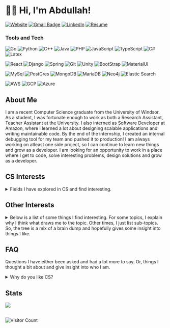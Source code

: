 # 👋🏽 Hi, I'm Abdullah! 

<!-- [![E-Mail](https://img.shields.io/badge/email-reveal-2a8?style=for-the-badge&logo=gmail&logoColor=white)](https://mailhide.io/e/3JzSZnHC)-->
[![Website](https://img.shields.io/website?down_color=lightgrey&down_message=offline&style=for-the-badge&up_color=green&up_message=online&url=https%3A%2F%2Fabdullaharif.tech%2F)](https://abdullaharif.tech/) 
[![Gmail Badge](https://img.shields.io/badge/abdullahmeo11-c14438?style=for-the-badge&logo=Gmail&logoColor=white&link=mailto:abdullahmeo11@gmail.com)](mailto:abdullahmeo11@gmail.com)
[![LinkedIn](https://img.shields.io/badge/abdullaharif98-0077B5?style=for-the-badge&logo=linkedin&logoColor=white)](https://www.linkedin.com/in/abdullaharif98)
[![Resume](https://img.shields.io/badge/Resume-gray?style=for-the-badge&logo=adobeacrobatreader&logoColor=EC1C24)](https://www.dropbox.com/s/hrlh6qpwrz3iew5/Abdullah_Arif_Resume.pdf?dl=0)

### Tools and Tech
![Go](https://img.shields.io/badge/Go-3776AB?style=for-the-badge&logo=Go&logoColor=white)
![Python](https://img.shields.io/badge/Python-3776AB?style=for-the-badge&logo=python&logoColor=white)
![C++](https://img.shields.io/badge/C%2B%2B-00599C?style=for-the-badge&logo=c%2B%2B&logoColor=white)
![Java](https://img.shields.io/badge/Java-ED8B00?style=for-the-badge&logo=java&logoColor=white)
![PHP](https://img.shields.io/badge/PHP-777BB4?style=for-the-badge&logo=php&logoColor=white)
![JavaScript](https://img.shields.io/badge/JavaScript-F7DF1E?style=for-the-badge&logo=javascript&logoColor=black)
![TypeScript](https://img.shields.io/badge/TypeScript-007ACC?style=for-the-badge&logo=typescript&logoColor=white)
![C#](https://img.shields.io/badge/C%23-239120?style=for-the-badge&logo=c-sharp&logoColor=white)
![Latex](https://img.shields.io/badge/LaTeX-47A141?style=for-the-badge&logo=LaTeX&logoColor=white)

![React](https://img.shields.io/badge/React-20232A?style=for-the-badge&logo=react&logoColor=61DAFB)
![Django](https://img.shields.io/badge/Django-092E20?style=for-the-badge&logo=django&logoColor=white)
![Spring](https://img.shields.io/badge/Spring-6DB33F?style=for-the-badge&logo=spring&logoColor=white)
![Git](https://img.shields.io/badge/Git-F05032?style=for-the-badge&logo=git&logoColor=white)
![Unity](https://img.shields.io/badge/Unity-100000?style=for-the-badge&logo=unity&logoColor=white)
![BootStrap](https://img.shields.io/badge/Bootstrap-563D7C?style=for-the-badge&logo=bootstrap&logoColor=white)
![MaterialUI](https://img.shields.io/badge/Material--UI-0081CB?style=for-the-badge&logo=material-ui&logoColor=white)

![MySql](https://img.shields.io/badge/MySQL-00000F?style=for-the-badge&logo=mysql&logoColor=white)
![PostGres](https://img.shields.io/badge/PostgreSQL-316192?style=for-the-badge&logo=postgresql&logoColor=white)
![MongoDB](https://img.shields.io/badge/MongoDB-4EA94B?style=for-the-badge&logo=mongodb&logoColor=white)
![MariaDB](https://img.shields.io/badge/MariaDB-003545?style=for-the-badge&logo=mariadb&logoColor=white)
![Neo4j](https://img.shields.io/badge/Neo4j-018bff?style=for-the-badge&logo=neo4j&logoColor=white)
![Elastic Search](https://img.shields.io/badge/Elastic_Search-005571?style=for-the-badge&logo=elasticsearch&logoColor=white)

![AWS](https://img.shields.io/badge/Amazon_AWS-232F3E?style=for-the-badge&logo=amazon-aws&logoColor=white)
![GCP](https://img.shields.io/badge/Google_Cloud-4285F4?style=for-the-badge&logo=google-cloud&logoColor=white)
![Azure](https://img.shields.io/badge/microsoft%20azure-0089D6?style=for-the-badge&logo=microsoft-azure&logoColor=white)

## About Me

<p>I am a recent Computer Science graduate from the University of Windsor. As a student, I was fortunate enough to work as both a Research Assistant, Teacher Assistant at the University. I also interned as Software Developer at Amazon, where I learned a lot about designing scalable applications and writing maintainable code. By the end of the internship, I created an internal debugging tool for my team and pushed it to production!  I am always working on atleast one side project, so I can continue to learn new things and grow as a developer. I am looking for an opportunity to work in a place where I get to code, solve interesting problems, design solutions and grow as a developer.
</p>

<h2>CS Interests</h2>
<details><summary>Fields I have explored in CS and find interesting.</summary>
<ul> 
    <li>Making Projects
        <ul>
            <li><details><summary>Web Development</summary>
                <ul>
                </ul>
            </details></li> 
            <li><details><summary>Game Development</summary>
                <ul>
                </ul>
            </details></li>
            <li><details><summary>Security Developer</summary>
                <ul>
                </ul>
            </details></li>  
            <!-- <li>Mobile Development</li> -->
            <!-- <li>DevOps</li> -->
        </ul>
    </li> 
    <li><details><summary>Algorithms</summary>
        <ul>
        </ul>
    </details></li> 
    <li><details><summary>Data Structures</summary>
        <ul>
        </ul>
    </details></li> 
    <li><details><summary>Security</summary>
        <ul>
            <li>Encryption</li>
        </ul>
    </details></li> 
    <li><details><summary>Networking and Cloud computing</summary>
        <ul>
            <li> Distributed computing</li>
        </ul>
    </details></li> 
    <li><details><summary>Artificial Intelligence</summary>
        <ul>
        </ul>
    </details></li> 
    <li><details><summary>Languages and Grammar</summary>
        <ul>
            <!-- TODO: GO, RUST, Objective-C, Swift -->
        </ul>
    </details></li> 
    <li><details><summary>Big Data</summary>
        <ul>
            <!--  software(Hadoop, Spark, Pig, Hive) -->
            <!-- Algorithms  (MapReduce, Flume) -->
            <!-- data warehouse technical architectures, infrastructure components, ETL/ELT and reporting/analytic tools and environments. -->
            <!-- (e.g., NoSQL, MongoDB, SparkML, Tensorflow). -->
        </ul>
    </details></li> 
    <li><details><summary>Hardware and OS</summary>
        <ul>
            <li>Linux</li>
            <!-- TODO: Create own OS -->
            <!--Embedded Software-->
            <!-- RTOS (Real-time operating system) -->
            <!-- Raspberry Pi -->
        </ul>
    </details></li> 
</ul>
</details>

<h2>Other Interests</h2>
<details><summary>Below is a list of some things I find interesting. For some topics, I explain why I think what draws me to the topic. Other times, I just list sub-topics. So, the tree is a mix of a brain dump and hopefully gives some insight into things I like.</summary>

<ul> <!-- Interests lists -->
    <li><details><summary>Social Sciences</summary>
        <ul>
            <li><details><summary>Psychology</summary>
                <ul> 
                    <li><details><summary>Work-related</summary>
                        <ul> 
                            <li><details><summary>Career Wellbeing</summary>
                                <p>Most people will spend a significant portion of their life at work. So, you might as well figure out what you want out of your career and how to get it.</p>
                                <ul> 
                                    <li><a href="https://80000hours.org/career-planning/process/">Updated Version of the guide I read in my first year</a></li>
                                    <li><a href="https://80000hours.org/career-planning/summary/">Summary of guide</a></li>
                                    <li><a href="https://80000hours.org/career-guide/introduction/">Guide I read in my first year</a></li>
                                    <li><a href="https://80000hours.org/articles/advice-for-undergraduates/">Advice for undergrads</a></li>
                                    <li><a href="https://waitbutwhy.com/2018/04/picking-career.html">Another awesome article</a></li>
                                </ul>
                            </details></li>
                            <li><details><summary>Productivity</summary>
                                <ul>
                                   <li>Role of ambition</li>
                                   <li>Characteristics of productive people</li>
                                   <li>Importance of growth mindset</li>
                                   <li>Grit (impact on life success as well as how to cultivate)</li>
                                   <li>Components of motivation</li>
                                   <li>Role of structure and organization</li>
                                   <li>Deliberate Practice and Mastery</li>
                                   <li>Goals and planning</li>
                                   <li>Cultivating focus</li>
                                   <li>Effective time management and prioritization</li>
                                   <li>Leveraging the urge to procrastinate as a force for good</li>
                                   <li>Identifying and leveraging natural strengths</li>
                                   <li>Increasing engagement of work</li>
                                <ul>
                            </details></li> 
                            <li><details><summary>Resilience</summary> 
                                <ul>
                                    <li>Post-traumatic growth</li>
                                    <li>Relationship of trauma to creativity</li>
                                    <li>Emotional Regulation</li>
                                    <li>Coping Mechanism</li>
                                </ul>
                            </details></li>
                            <li><details><summary>Working under pressure</summary>
                                <ul> 
                                    <li>Reframing threats as challenges</li>
                                    <li>Gamifying</li>
                                    <li>Breathing techniques</li>
                                    <li>Meditating</li>
                                    <li>Minimize thought required to perform under pressure 
                                        <ul>
                                            <li>Practicing until actions become second nature</li>
                                            <li>Creating system</li>
                                        </ul>
                                   </li>
                                </ul> 
                            </details></li> 
                            <li><details><summary>Increasing luck</summary> 
                                <ul>
                                    <li>Maximize Opportunities 
                                        <ul>
                                            <li>Meet people (network)</li>
                                            <li>Try out new things</li>
                                            <li>Try to say yes more often</li>
                                            <li>Break routine</li>
                                        </ul>
                                   </li>
                                    <li>Value your intuition (it's not a magic bullet, but investigate hunches)</li>
                                    <li>Look for the good (Tetris effect): we are more likely to see what we seek</li>
                                    <li>Turn obstacles into opportunity: Post-traumatic growth</li>
                                </ul>
                            </details></li> 
                        </ul>
                    </details></li>
                    <li><details><summary>People</summary>
                        <ul>
                            <li>People are a constant factor, and you will have various relationships in your life. So, you might as well make an effort to improve your interpersonal relationships.</li>
                            <li><details><summary>Leadership</summary>
                                <ul>
                                    <li>I have no interest in managing anyone in the foreseeable future. But, there is only so much you can do by yourself. And, I try to think of leadership differently than management. Teams need a good manager to keep things orderly and to push the team to reach goals. I see a leader as someone with a vision and understanding of their team. Like, they know what everyone wants and how to link actions to things that will motivate them. And, they understand people's strengths, so they can help the team position themselves.</li>
                                </ul>
                            </details></li>
                            <li><details><summary>Relationship/Friendship</summary>
                                <ul>
                                    <li>
                                        Your close interpersonal relationships are the best predictor of <a href="https://news.harvard.edu/gazette/story/2017/04/over-nearly-80-years-harvard-study-has-been-showing-how-to-live-a-healthy-and-happy-life/">. Also, people are complicated and vary a lot, which means every relationship will be different. So, it's always interesting to find common threads and hopefully discover some principles to navigate through life. 
                                    </li>
                                </ul>
                            </details></li>
                            <li><details><summary>Networking</summary>
                                <ul>
                                    <li>You can never know too many interesting people.</li>
                                    <li>Everyone knows networking is important, but nothing is worse than someone who tries to network with you, hoping to get a job.</li>
                                    <li>My favourite networking advice
                                        <ul>
                                            <li>Find some way to provide value. Try to see if you can do something in 5 minutes to make someone's life better. Introduce people who you think should be connected or share ideas you feel will help</li>
                                            <li>Reconnect with old friends</li>
                                            <li>Connect with people with large networks</li>
                                            <li>Be a friend: try to connect with people you find interesting. Also, cement existing relationships</li>
                                        </ul>
                                    </li>
                                </ul>
                            </details></li>
                            <li><details><summary>Mentorship/Teaching</summary>
                                <ul>
                                    <li>Expertise requires hours of deliberate practice, but <a href="https://hbr.org/2007/07/the-making-of-an-expert">studies</a>  have found world-class performers often have a teacher inspire them when they are young. Then work with expert teachers to reach new heights. Also, studying the characteristic of good teachers and students might help you both learn and teach better. And no, I am not interested in anything resembling an MLM. 
                                    </li>
                                </ul>
                            </details></li>
                        </ul>
                    </details></li>
                    <li><details><summary>Cognitive</summary>
                        <p>Cognitive psychology is the study of different mental processes. In my opinion, this is the coolest part of psychology. I want to figure what makes my brain tick. Luckily there is a plethora of articles and papers to help me out. </p>
                        <ul>
                            <li><details><summary>Creativity</summary>
                                <ul>
                                </ul>
                            </details></li> 
                            <li><details><summary>Intelligence</summary>
                                <ul>
                                </ul>
                            </details></li>
                            <li><details><summary>Critical thinking</summary>
                                <ul>
                                </ul>
                            </details></li>
                        </ul>
                    </details></li> 
                    <li><details><summary>Behavioural</summary>
                        <p>Radical behaviourism is the idea that all behaviours can be explained away by conditioning. This leads to the demonstrably false conclusion of humans being born as a “tabula rasa (blank slate)”. But, despite its radical foundation, behaviourism still stands as the cornerstone of modern psychology. Behaviourists were the first psychologist to insist psychology should be seen as a science, namely all theories needed to be backed up by experimentations and evaluated on their predictive ability. 
                        </p>
                        <p>Human psychology is always going to be complicated. So, any lens that can deepen our understanding is worth learning.</p>
                    </details></li> 
                    <li><details><summary>Personality</summary>
                        <ul>
                            <li>Big 5</li>
                            <li>Grit as a part of conscientiousness</li>
                            <li>Intelligence as it relates to personality</li>
                            <li>Creativity as it relates to personality</li>
                            <li>Mental disorder as continuum of personality</li>
                        </ul>
                    </details></li> 
                    <li><details><summary>Abnormal (Disorder)</summary>
                        <ul>
                        </ul>
                    </details></li> 
                    <li><details><summary>Developmental</summary>
                        <ul>
                        </ul>
                    </details></li>
                    <li><details><summary>Biopsychology</summary>
                        <ul>
                        </ul>
                    </details></li> 
                </ul>
            </details></li> 
            <li><details><summary>History</summary>
                <p>I have always seen history as a collection of stories that happen to be true. So, whenever I am researching a historical event, I try to figure out what happened and deepen my understanding of the characters involved. For example, while learning about Julius Caesar's assassination, I tried to figure out why he wanted to conquer Rome. Then I researched his oppositions and analyzed their motivations.</p>
                <p>I would also try to learn more about the setting. For example, the two-consul system seemed weird. How did it start?  Why were they so afraid of a potential dictator. Unlike in a novel, you can follow your curiosity and the story continues to grow. I don't go out of my way to memorize the dates of different events, but the more I learn, the better I get at placing things chronologically.</p>
                <p>I also love history for putting things into perspective. For example, every solution has a tradeoff. By studying proposed alternates, we can learn they were. This helps us in two major ways.</p>
                <p>First, it helps us understand what we lose by discarding the current system. Any new system we create should address problems the old system was handling. If it doesn't, we have to ask ourselves: is the tradeoff worth it? If so, then is there anything we can incorporate from the previous system? An example is our transition from hand-based production to machine production. For context, craftsmen and artisans populated the towns of medieval Europe. Groups of these families banded together based on their profession as guilds. Craft-based guilds began manufacturing products that traditionally belonged to other guilds to increase their influence. For example, some leatherworkers created shoes. As a result, the craft-based guild became more reliant on the merchant guild. As the merchant grew increasingly powerful, masters from other guilds also became merchants, creating a new social class. The merchant class capitalized on technological advancement and created small factories. So, we were now able to produce more things for cheaper. So, if the goal of craftsmen-guild was to make goods, then the new factory system was an upgrade. But, we like making things and we <a href="https://www.hbs.edu/ris/Publication%20Files/11-091.pdf">like what we make</a>. Controlling when you work gives you a feeling of autonomy and when skill is coupled with creation it fuels our desire to become experts. <a href="https://www.danpink.com/books/drive">Both are vital to engagement</a>.</p>
                <p>In comparison, factory workers <a href= "https://www.britannica.com/topic/history-of-work-organization-648000/Monumental-construction#ref67035">required less skill and experience than hand-based crafting</a> and families lost control of their business, so workers could no longer set their hours. Working conditions were also horrible. Fortunately, we have come a long way from then.  However, large corporations still employ the majority of workers. And about <a href="https://www.gallup.com/workplace/330017/employee-engagement-rises-following-wild-2020.aspx">1 in 3</a> are engaged in their work. Maybe emphasizing mastery and increasing autonomy is a step to increasing our productivity and well-being.</p>
                <p>Another thing we learn by studying alternates is if we now have the technology to bring an idea to life. One example of this is the electric car, which was replaced with the gas car. But, Tesla was able to find a way to make it work. As a result, they have become legendary.</p>
                <p>Lastly, history is a collection of our experiences as a species. People have come before us. They have struggled. They have made mistakes. History shows us the mistakes we made as societies and as individuals. And I want to learn from them. So I can do better.</p>                
                <ul>
                    <li>Archaeology
                        <ul>
                            <li>I have always see archaeology as a means to an end. Like a way to validate historical stories. </li>
                        </ul>
                   </li>
                </ul>
            </details></li> 
            <li><details><summary>Communication</summary>
                <p> <!-- TODO: talk about writing and why you got into sales for part time --></p>
                <ul>
                    <li><details><summary>Writing</summary>
                        <ul>
                        </ul>
                    </details></li>
                    <li>Rhetoric (Arguing Better)</li>
                </ul>
            </details></li> 
            <li><details><summary>Sociology</summary>
                <ul>
                </ul>
            </details></li>
        </ul>
    </details></li>     
    <li><details><summary>Philosophy</summary>
        <p>Humans have been trying to figure out how to long to live for a long time. So, why would you not learn about some of the better answer we have come up with. </p>
        <ul> <!-- Philosophy List -->
            <li>Meta-Physics</li>
            <li><details><summary>Schools of Philosophy</summary> 
                <ul> 
                    <li>Religions</li>
                    <li>Stoicism</li>
                    <li>Confucius</li>
                    <li>Plato</li>
                    <li>Socrates</li>
                </ul>
            </details></li> 
            <li><details><summary>Eudaimonia (Study of a "good" life)</summary> 
                <ul> 
                    <li><details><summary>Studies of life outcome</summary> 
                        <ul> 
                        <li>Top Five Regrets of the Dying</li>
                        <li><details><summary>Lifelong studies</summary>
                            <ul> 
                                <li>The Terman study</li>
                                <li>The Grant study</li>
                                <li>The Legacy Project</li>
                            </ul>
                        </details></li> 
                        </ul>
                    </details></li> 
                    <li><details><summary>Life goals: Just Enough: Tools for Creating Success in Your Work and Life:</summary> 
                        <ul>
                            <li>Happiness: Pleasure and contentment. Part of this is also physical health, gratitude and small thrills</li>
                            <li>Achievement: Doing what you are good at and making a career</li>
                            <li>Significance: Relationships and positive impact</li>
                            <li>Legacy: Discovering and then living by your values in a positive way.</li>
                        </ul>
                    </details></li> 
                    <li><details><summary>Measuring Wisdom (Personal Intelligence)</summary> 
                        <ul>
                            <li>http://thinkingskills.weebly.com/uploads/4/9/1/7/4917998/webster_self_assessed_wisdom_scale.pdf</li>
                        </ul>
                    </details></li> 
                    <li><details><summary>Gratitude</summary> 
                        <ul>
                            <li><details><summary>Priming brain</summary> 
                                <ul> 
                                    <li>gratitude journaling</li>
                                    <li>Imagining horrible scenarios</li>
                                </ul>
                            </details></li>
                        </ul>
                    </details></li> 
                </ul>
            </details></li> 
            <li><details><summary>Meaning</summary> 
                <ul>
                    <li>Meaningfulness vs Happiness 
                            <ul>
                                <li>https://www.bakadesuyo.com/2013/01/happy-meaningful-life/</li>
                            </ul>
                   </li>
                    <li>Power of stories and myths</li>
                    <li>Impact of religion</li>
                    <li>Mediating on your death</li>
                </ul>
            </details></li> 
            <li><details><summary>Ethics</summary> 
                <ul>
                    <li>Studies on Ethics</li>
                    <li>Moral foundations theory</li>
                    <li>Nicomachean Ethics</li>
                    <li>Justice: What's the Right Thing to Do? - Michael Sandel</li>
                </ul>
            </details></li> 
            <li><details><summary>Transcendence</summary> 
                <ul>
                    <li>Self-awareness</li>   
                    <li>Self-acceptance</li>  
                    <li>Alive Time Vs. Dead Time: Engaging with life</li> 
                </ul>
            </details></li> 
        </ul>
    </details></li>
    <li><details><summary>Natural Science</summary>
        <ul>
            <li><details><summary>Astronomy</summary>
                <ul>
                    <li>Everyone loves space.</li>
                    <li><details><summary>Megastructures</summary>
                        <ul>
                            <li><a href="https://www.youtube.com/watch?v=pP44EPBMb8A">Dyson Sphere</a></li>
                            <li><a href="https://www.youtube.com/watch?v=v3y8AIEX_dU">Stellar Engines</a></li>
                        </ul>
                    </details></li>
                    <li><details><summary>Terraforming</summary>
                        <ul>
                            <li><details><summary>Mars</summary>
                                <ul>
                                    <li><a href="https://www.youtube.com/watch?v=uqKGREZs6-w">Kurzgesagt</a></li>
                                    <li><a href="https://www.youtube.com/watch?v=7XdkKMhAdnA">Star-talk</a></li>
                                    <li><a href="https://www.youtube.com/watch?v=FshtPsOTCP4">PBS</a></li>
                                </ul>
                            </details></li>
                            <li><a href="https://www.youtube.com/watch?v=G-WO-z-QuWI">Venus</a></li>
                        </ul>
                    </details></li>
                </ul>
            </details></li>
            <li><details><summary>Chemistry</summary>
                <ul>
                <li>I have been obsessed with chemistry. I still remember my awe when I first  <a href="https://youtu.be/6H0n0dQe8nE?t=1805">saw an atom</a> in grade 9.</li>
                <li><details><summary>History</summary>
                    <ul>
                        <li>Alchemy evolution</li>
                    </ul>
                </details></li>
                <li><details><summary>Physical chemistry - the foundation of chemistry</summary>
                    <ul>
                        <li><details><summary>Basics</summary>
                            <ul>
                                <li>matter</li>
                                <li>compounds</li>
                                <li>reactions</li>
                                <li>bonding</li>
                            </ul>
                        </details></li>
                        <li><details><summary>Reactions</summary>
                            <ul>
                                <li>Chemical kinetics – study of rates of chemical processes.</li>
                            </ul>
                        </details></li>
                        <li><details><summary>Energy</summary>
                            <ul>
                                <li>chemical thermodynamics</li>
                                <li>Thermochemistry - heat generated</li>
                                <li>spectroscopy- absorption, emission, or scattering of electromagnetic</li>
                                <li>radiation </li>
                            </ul>
                        </details></li>
                        <li><details><summary>Phases</summary>
                            <ul>
                                <li>Surface science - interaction of two phases</li>
                            </ul>
                        </details></li>
                        <li><details><summary>Electrochemistry</summary>
                            <ul>
                                <li>Electricity is cool in general</li>
                                <li>Humphry Davis and his shows, showing the magic of electricity (Cosmos Space time odyssey episode 10)</li>
                            </ul>
                        </details></li>
                    </ul>
                </details></li>
                <li><details><summary>Analytical Chemistry</summary>
                    <ul>
                        <li>Forensic chemistry - crime scene chemistry</li>
                    </ul>
                </details></li>
                <li><details><summary>Applied chemistry</summary>
                    <ul>
                        <li>Organic chemistry</li>
                        <li>Biochemistry - chemistry living things ties a lot into biology</li>
                        <li><details><summary>Inorganic chemistry</summary>
                            <ul>
                                <li>Nuclear chemistry - fission, fusion, radioactive decay</li>
                            </ul>
                        </details></li>
                    </ul>
                </details></li>
                </ul>
            </details></li>
            <li><details><summary>Physics</summary>
                <ul>
                    <li>Physics is cools because the consistency of its principle: works everywhere in the visible universe</li>
                    <li><details><summary>Quantum physics</summary>
                        <ul>
                            <li><details><summary>Quantum computing</summary>
                                <ul>
                                    <li>Quantum-safe encryption</li>
                                </ul>
                            </details></li>
                            <li><details><summary>Quantum technology</summary>
                                <ul>
                                    <li>Lasers</li>
                                    <li>GPS</li>
                                    <li>Solar panels</li>
                                    <li>MRI scanner</li>
                                    <li>LED</li>
                                    <li>Transistors</li>
                                </ul>
                            </details></li>
                            <li><details><summary>Experiments</summary>
                                <ul>
                                    <li>Double slit</li>
                                </ul>
                            </details></li>
                            <li><details><summary>Current understanding</summary>
                                <ul>
                                    <li>Standard model - fundamental forces- </li>
                                </ul>
                            </details></li>
                        </ul>
                    </details></li>
                </ul>
            </details></li>
            <li><details><summary>Life science</summary>
            <ul>
                <li><details><summary>Neuroscience</summary>
                    <ul>
                        <li>Brain region mapping for personality disorders</li>
                    </ul>
                </details></li>
                <li>Astrobiology (Aliens)</li>
                <li>Biotechnology</li>
                <li>Bioinformatics</li>
                <li>Evolutionary biology</li>
            </ul>
            </details></li>
            <li><details><summary>Earth Sciences</summary>
                <li><details><summary>Geography</summary>
                    <ul>
                        <li>Geochronology (Mostly just history of the Earth and how we date things)</li>
                    </ul>
                </details></li>  
            </details></li>  
        </ul>
    </details></li>  
    <li><details><summary>Math</summary>
        <ul>
        </ul>
    </details></li>
    <li><details><summary>Technology</summary>
        <ul>
            <li><details><summary>History of Technology</summary>
            <ul> 
                <li>Early human tool development</li>
                <li>Agriculture Revolution</li>
                <li>Industrial Revolution</li>
            </ul>
            </details></li>
            <li><details><summary>Cool Inventions</summary>
            <ul> 
            </ul>
            </details></li>
            <li><details><summary>Interesting gadgets</summary>
            <ul> 
            </ul>
            </details></li>
        </ul>
    </details></li>
<!--     <li><details><summary>Health</summary>
        <p>A healthy body leads healthy mind, so I try to stay active. I love running and swimming and try to stay consistent. I also love badminton, soccer and biking. I used to obsesses about optimizing my fitness, like analyzing different workouts and diets. But, I think when it comes to your health you can get 90% of the results by being consistent with the fundamentals: Eat healthy, stay active and maintain a consistent sleep cycle.</p>
        <p>For weight loss, ensure you eat less calorie then you consume. It might help to drink some water before your meals. To gain muscle, ensure you get enough protein and incorporate <a href="http://stronglifts.com/5x5/">"big lifts"</a> in your workout.</p>
    </details></li>  -->
    <li><details><summary>Finance</summary>
        <p>Money gives you the freedom to live a life by your values. Everyone's situation is different, but I think everyone have some sort of system to manage their money.</p>
        <ul>
            <li><a href="https://www.bakadesuyo.com/2018/01/easy-way-to-save-money/">Saving Psychology</a></li>
            <li><a href="https://www.iwillteachyoutoberich.com/ultimate-guide-to-making-money/">Managing Money</a>
            </li>
            <li><a href="https://www.iwillteachyoutoberich.com/guides/ultimate-guide-to-personal-finance/">Automate saving</a></li>
            <li><a href="https://www.iwillteachyoutoberich.com/blog/investing-for-beginners/">Investments</a>
                <li>I try to mostly invest in ETFs, but I love analyzing potentially undervalued stocks</li>
            </li>
        </ul>
    </details></li> 
</ul>            
</details>
<!-- 
### Strengths And Personality tests 

- Personality stabilizes around adolescence (Find source and confirm)
- Point of tests is to brainstorm ideas of things you might potentially be good at then you try to lean into your strength and make a production, in 9-12 months see if things unfolded the way you expected. This method of reflection will allow you to hone in on your strengths and weaknesses
- Explain test and what insight it gives - also try to validate assumptions a bit
- Big 5
- MBTI - basically big 5 
- Grit - basically measure conscientiousness
- Competing Values Framework (CVF)
- Quinn’s Competing Values 
- Hierarchy of values
- PERMA
- Optimism
- Character Strengths

### Reading

<ul>
    <li><details><summary>Fiction Books</summary>
        <ul>
        </ul>
    </details></li> 
    <li><details><summary>Non-Fiction</summary>
        <ul>
        </ul>
    </details></li> 
    <li><details><summary>Manga/Webtoon</summary>
        <ul>
        </ul>
    </details></li> 
</ul>

### Shows

<ul>
    <li><details><summary>Anime</summary>
        <ul>
        </ul>
    </details></li> 
</ul>

### Movies

<ul>
    <li><details><summary>Marvel</summary>
        <ul>
        </ul>
    </details></li> 
</ul>
 -->

## FAQ

<p>Questions I have either been asked and had a lot more to say. Or, things I thought a bit about and give insight into who I am.</p>

<details><summary>Why do you like CS?</summary>
<p>As a kid, I always loved puzzles, magic and making up stories, which is why I think I fell in love with Computer Science. </p>

<p>As a coder, it feels like you are continuously solving fun puzzles. You start by analyzing what you know, brainstorming ways to solve the problem and you know when it’s solved. Analyzing a problem feels like reading a whodunnit book or trying to escape an escape room. You look at each piece of information and try to see if anything can help you. Next, you brainstorm, trying to connect seemingly unrelated ideas. It’s like looking at a bunch of scrabble pieces, trying to come up with a word alongside the thrill of having a high-value word pop into your head. It’s those flashes of brilliance where you move from uncertainty to clarity that makes coding exciting. Last, coding refines your thinking by giving you feedback, just like solving puzzles. Unlike puzzles, there often isn’t one correct answer for coding. But, there are definitely wrong answers and objectively better answers. You can create test cases to set up a puzzle-like environment. Failed tests or broken components expose faulty or noncomprehensive reasoning like incorrect Sudoku boards. So, you get the same feeling of achievement when you get your code working efficiently and correctly. In short, a good portion of coding is like solving puzzles and they are both fun for the same reasons.</p>

<p>Magic has a certain allure:  a seemingly incomprehensible force that can solve a range of problems. Coding is the closest thing we have to magic. Much like magic, computers are mysterious. The more you learn, the more questions you have. Imagine you want to understand what makes up a computer. So, you learn about different computer parts such as RAM, CPU, hard drive and a motherboard. But, that brings up a plethora of questions, such as how can some metal and electricity “remember” things. And, how does the CPU know what to calculate and how do these calculations turn into meaningful output? Once you understand how each part works individually, you still need to learn how they work together. So, avoid drowning in complexity, you learn to view most things as black-boxes. For example, imagine we wanted to print “Hello World!” in Python. We would write `print (“Hello World!”)`. Instead of worrying about how Python is handling the printing under the hood. As our programs get more complicated, so does the size of our boxes. So, coding is the art of picking magic boxes and connecting them to solve problems. Likewise, writing maintainable code is about combining smaller boxes, so we only have to worry about a few boxes at a time. In summary, coding is a humbling craft, where you spend a lot of time working with pieces you don’t fully understand, which simultaneously remind you of your ignorance and pique your curiosity.</p>

<p>I don’t know anyone that doesn’t like stories. But I’ve always been obsessed with them. And, writing code and stories is similar in a lot of ways. I love the way stories weave through a slew of disjointed ideas and combine them into something even better. I love watching as my imagination dissects stories into idea and then stitching them up in different ways. Similarly, software is also ubiquitous and mashes together seemingly unrelated concepts. For example, using the “genetic algorithm”, which was inspired by studying natural selection, to <a href="https://github.com/Aarif123456/KeystrokeDynamicsSpoofer">mimic a user’s typing pattern</a>. Or, using a basic statistical technique to find <a href="https://github.com/Aarif123456/amazonscrape">good deals on Amazon</a>. Next, stories are our soul, they let us see the world from someone else’s world and bring us together. The best authors place themselves in the shoes of their audience and guide them to a new perspective. Likewise, coding is an empathetic art. When you code, you have at least two audiences in mind. The first is the compiler, which is like a smart child. It is limited in what it can infer. So, you need to be exact with your instructions. Unlike with people, you don’t have to worry about their desires and dislikes. But, there are certain things it can do faster, so you try to state things in a way that makes the execution as fast as possible. Your second audience is other developers. Good code is reusable code. Modern applications are too big for one person to create. So, people will read your code. This means you need to learn to see your code as someone coming it across the first times. You need to make educated guess about what they know and document your code accordingly. Reading code takes as much empathy as reading a book. I have lost count of the times I accidentally broke a program because I misunderstood the creator’s intention behind a certain line or function. So, coding is a lot like writing stories, except you get to create something you can use. </p>

<p>It’s no surprise that I enjoy coding. But, it’s hard to explain why you like anything. I hope that by comparing it to other hobbies I’ve made it a little to see why CS is awesome.</p>
</details>

## Stats 

![](https://github-readme-stats.vercel.app/api?username=aarif123456&hide_title=true&hide_border=true&show_icons=true&include_all_commits=true&count_private=true&line_height=21&theme=dark)

<!--
[![Abdullah's top languages](https://github-readme-stats.vercel.app/api/top-langs/?username=aarif123456&theme=blue-green)](https://github.com/aarif123456) -->
\
![Visitor Count](https://visitor-badge-reloaded.herokuapp.com/badge?page_id=aarif123456.aarif123456&color=00cf00&style=for-the-badge) 
